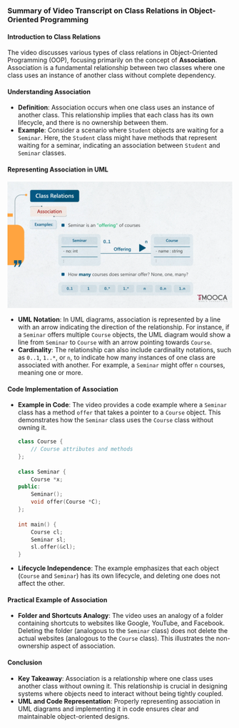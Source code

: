 ### Summary of Video Transcript on Class Relations in Object-Oriented Programming

#### Introduction to Class Relations

The video discusses various types of class relations in Object-Oriented Programming (OOP), focusing primarily on the concept of **Association**. Association is a fundamental relationship between two classes where one class uses an instance of another class without complete dependency.

#### Understanding Association

- **Definition**: Association occurs when one class uses an instance of another class. This relationship implies that each class has its own lifecycle, and there is no ownership between them.
- **Example**: Consider a scenario where `Student` objects are waiting for a `Seminar`. Here, the `Student` class might have methods that represent waiting for a seminar, indicating an association between `Student` and `Seminar` classes.

#### Representing Association in UML

![A slide describes UML for Association](imgs\image.png)

- **UML Notation**: In UML diagrams, association is represented by a line with an arrow indicating the direction of the relationship. For instance, if a `Seminar` offers multiple `Course` objects, the UML diagram would show a line from `Seminar` to `Course` with an arrow pointing towards `Course`.
- **Cardinality**: The relationship can also include cardinality notations, such as `0..1`, `1..*`, or `n`, to indicate how many instances of one class are associated with another. For example, a `Seminar` might offer `n` courses, meaning one or more.

#### Code Implementation of Association

- **Example in Code**: The video provides a code example where a `Seminar` class has a method `offer` that takes a pointer to a `Course` object. This demonstrates how the `Seminar` class uses the `Course` class without owning it.

  ```cpp
  class Course {
      // Course attributes and methods
  };

  class Seminar {
      Course *x;
  public:
      Seminar();
      void offer(Course *C);
  };

  int main() {
      Course cl;
      Seminar sl;
      sl.offer(&cl);
  }
  ```

- **Lifecycle Independence**: The example emphasizes that each object (`Course` and `Seminar`) has its own lifecycle, and deleting one does not affect the other.

#### Practical Example of Association

- **Folder and Shortcuts Analogy**: The video uses an analogy of a folder containing shortcuts to websites like Google, YouTube, and Facebook. Deleting the folder (analogous to the `Seminar` class) does not delete the actual websites (analogous to the `Course` class). This illustrates the non-ownership aspect of association.

#### Conclusion

- **Key Takeaway**: Association is a relationship where one class uses another class without owning it. This relationship is crucial in designing systems where objects need to interact without being tightly coupled.
- **UML and Code Representation**: Properly representing association in UML diagrams and implementing it in code ensures clear and maintainable object-oriented designs.
